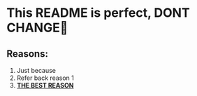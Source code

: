 # This README is perfect, DONT CHANGE🗿

## Reasons:

1. Just because
2. Refer back reason 1
3. [**THE BEST REASON**](https://youtu.be/dQw4w9WgXcQ?si=OC_GlE4yt-o7mba8)
